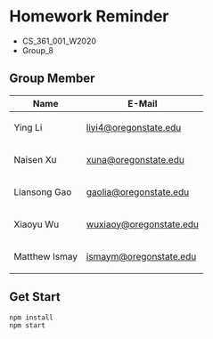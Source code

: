 # Homework Reminder
* CS_361_001_W2020
* Group_8
## Group Member
|Name|E-Mail|
|---|---|
|Ying Li|<p><a href="mailto:liyi4@oregonstate.edu">liyi4@oregonstate.edu</a></p>|
|Naisen Xu|<p><a href="mailto:xuna@oregonstate.edu">xuna@oregonstate.edu</a></p>|
|Liansong Gao|<p><a href="mailto:gaolia@oregonstate.edu">gaolia@oregonstate.edu</a></p>|
|Xiaoyu Wu|<p><a href="mailto:wuxiaoy@oregonstate.edu">wuxiaoy@oregonstate.edu</a></p>|
|Matthew Ismay|<p><a href="mailto:ismaym@oregonstate.edu">ismaym@oregonstate.edu</a></p>|

## Get Start
```shellscript
npm install
npm start
```
   
